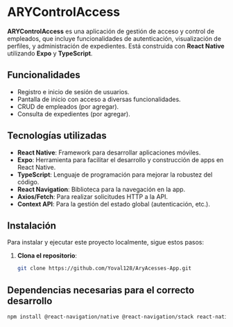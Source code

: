 # ARYControlAccess

**ARYControlAccess** es una aplicación de gestión de acceso y control de empleados, que incluye funcionalidades de autenticación, visualización de perfiles, y administración de expedientes. Está construida con **React Native** utilizando **Expo** y **TypeScript**.

## Funcionalidades

- Registro e inicio de sesión de usuarios.
- Pantalla de inicio con acceso a diversas funcionalidades.
- CRUD de empleados (por agregar).
- Consulta de expedientes (por agregar).

## Tecnologías utilizadas

- **React Native**: Framework para desarrollar aplicaciones móviles.
- **Expo**: Herramienta para facilitar el desarrollo y construcción de apps en React Native.
- **TypeScript**: Lenguaje de programación para mejorar la robustez del código.
- **React Navigation**: Biblioteca para la navegación en la app.
- **Axios/Fetch**: Para realizar solicitudes HTTP a la API.
- **Context API**: Para la gestión del estado global (autenticación, etc.).

## Instalación

Para instalar y ejecutar este proyecto localmente, sigue estos pasos:

1. **Clona el repositorio**:

   ```bash
   git clone https://github.com/Yoval128/AryAcesses-App.git

## Dependencias necesarias para el correcto desarrollo
   ```bash
   npm install @react-navigation/native @react-navigation/stack react-native-gesture-handler react-native-reanimated react-native-screens